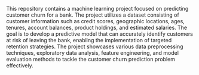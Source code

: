 This repository contains a machine learning project focused on predicting customer churn for a bank. The project utilizes a dataset consisting of customer information such as credit scores, geographic locations, ages, tenures, account balances, product holdings, and estimated salaries. The goal is to develop a predictive model that can accurately identify customers at risk of leaving the bank, enabling the implementation of targeted retention strategies. The project showcases various data preprocessing techniques, exploratory data analysis, feature engineering, and model evaluation methods to tackle the customer churn prediction problem effectively.
